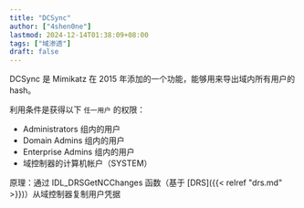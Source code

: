 ```yaml
---
title: "DCSync"
author: ["4shen0ne"]
lastmod: 2024-12-14T01:38:09+08:00
tags: ["域渗透"]
draft: false
---
```


DCSync 是 Mimikatz 在 2015 年添加的一个功能，能够用来导出域内所有用户的 hash。

利用条件是获得以下 `任一用户` 的权限：

-   Administrators 组内的用户
-   Domain Admins 组内的用户
-   Enterprise Admins 组内的用户
-   域控制器的计算机帐户（SYSTEM）

原理：通过 IDL_DRSGetNCChanges 函数（基于 [DRS]({{< relref "drs.md" >}})）从域控制器复制用户凭据
